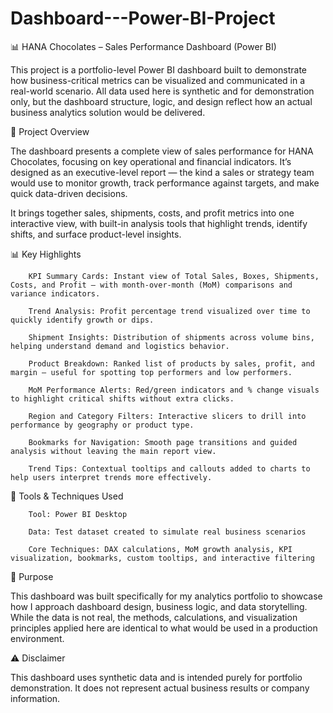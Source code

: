 # Dashboard---Power-BI-Project

📊 HANA Chocolates – Sales Performance Dashboard (Power BI)

This project is a portfolio-level Power BI dashboard built to demonstrate how business-critical metrics can be visualized and communicated in a real-world scenario. All data used here is synthetic and for demonstration only, but the dashboard structure, logic, and design reflect how an actual business analytics solution would be delivered.

📁 Project Overview

The dashboard presents a complete view of sales performance for HANA Chocolates, focusing on key operational and financial indicators. It’s designed as an executive-level report — the kind a sales or strategy team would use to monitor growth, track performance against targets, and make quick data-driven decisions.

It brings together sales, shipments, costs, and profit metrics into one interactive view, with built-in analysis tools that highlight trends, identify shifts, and surface product-level insights.

📊 Key Highlights

        KPI Summary Cards: Instant view of Total Sales, Boxes, Shipments, Costs, and Profit — with month-over-month (MoM) comparisons and variance indicators.
        
        Trend Analysis: Profit percentage trend visualized over time to quickly identify growth or dips.
        
        Shipment Insights: Distribution of shipments across volume bins, helping understand demand and logistics behavior.
        
        Product Breakdown: Ranked list of products by sales, profit, and margin — useful for spotting top performers and low performers.
        
        MoM Performance Alerts: Red/green indicators and % change visuals to highlight critical shifts without extra clicks.
        
        Region and Category Filters: Interactive slicers to drill into performance by geography or product type.
        
        Bookmarks for Navigation: Smooth page transitions and guided analysis without leaving the main report view.
        
        Trend Tips: Contextual tooltips and callouts added to charts to help users interpret trends more effectively.

🧰 Tools & Techniques Used

        Tool: Power BI Desktop
        
        Data: Test dataset created to simulate real business scenarios
        
        Core Techniques: DAX calculations, MoM growth analysis, KPI visualization, bookmarks, custom tooltips, and interactive filtering

📌 Purpose

This dashboard was built specifically for my analytics portfolio to showcase how I approach dashboard design, business logic, and data storytelling. While the data is not real, the methods, calculations, and visualization principles applied here are identical to what would be used in a production environment.

⚠️ Disclaimer

This dashboard uses synthetic data and is intended purely for portfolio demonstration. It does not represent actual business results or company information.
